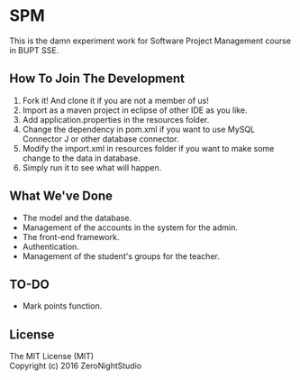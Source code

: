 # SPM
This is the damn experiment work for Software Project Management course in BUPT SSE.

## How To Join The Development
1. Fork it! And clone it if you are not a member of us!
2. Import as a maven project in eclipse of other IDE as you like.
3. Add application.properties in the resources folder.
4. Change the dependency in pom.xml if you want to use MySQL Connector J or other database connector.
5. Modify the import.xml in resources folder if you want to make some change to the data in database.
6. Simply run it to see what will happen.

## What We've Done
* The model and the database.
* Management of the accounts in the system for the admin.
* The front-end framework.
* Authentication.
* Management of the student's groups for the teacher.

## TO-DO
* Mark points function.

## License
The MIT License (MIT)  
Copyright (c) 2016 ZeroNightStudio
